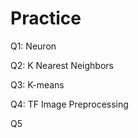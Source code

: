# Practice  
Q1: Neuron                                           
                    
Q2: K Nearest Neighbors        
                            
Q3: K-means                              
                
Q4: TF Image Preprocessing                       
        
Q5         
